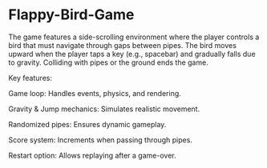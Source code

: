 # Flappy-Bird-Game
The game features a side-scrolling environment where the player controls a bird that must navigate through gaps between pipes. The bird moves upward when the player taps a key (e.g., spacebar) and gradually falls due to gravity. Colliding with pipes or the ground ends the game.

Key features:

Game loop: Handles events, physics, and rendering.

Gravity & Jump mechanics: Simulates realistic movement.

Randomized pipes: Ensures dynamic gameplay.

Score system: Increments when passing through pipes.

Restart option: Allows replaying after a game-over.
